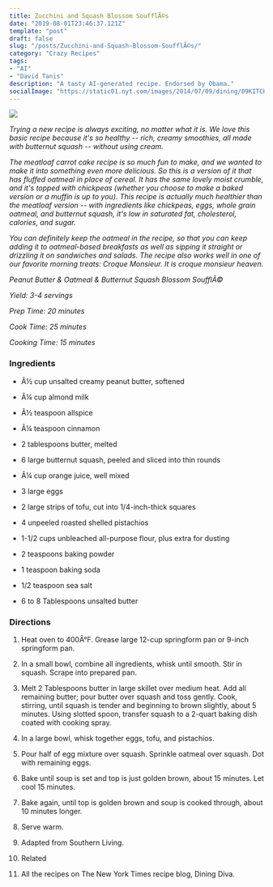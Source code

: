 ```yaml
---
title: Zucchini and Squash Blossom SoufflÃ©s
date: "2019-08-01T23:46:37.121Z"
template: "post"
draft: false
slug: "/posts/Zucchini-and-Squash-Blossom-SoufflÃ©s/"
category: "Crazy Recipes"
tags:
- "AI"
- "David Tanis"
description: "A tasty AI-generated recipe. Endorsed by Obama."
socialImage: "https://static01.nyt.com/images/2014/07/09/dining/09KITCH1/09KITCH1-superJumbo.jpg"
---
```


![](https://static01.nyt.com/images/2014/07/09/dining/09KITCH1/09KITCH1-superJumbo.jpg)

*Trying a new recipe is always exciting, no matter what it is. We love this basic recipe because it's so healthy -- rich, creamy smoothies, all made with butternut squash -- without using cream.*

*The meatloaf carrot cake recipe is so much fun to make, and we wanted to make it into something even more delicious. So this is a version of it that has fluffed oatmeal in place of cereal. It has the same lovely moist crumble, and it's topped with chickpeas (whether you choose to make a baked version or a muffin is up to you). This recipe is actually much healthier than the meatloaf version -- with ingredients like chickpeas, eggs, whole grain oatmeal, and butternut squash, it's low in saturated fat, cholesterol, calories, and sugar.*

*You can definitely keep the oatmeal in the recipe, so that you can keep adding it to oatmeal-based breakfasts as well as sipping it straight or drizzling it on sandwiches and salads. The recipe also works well in one of our favorite morning treats: Croque Monsieur. It is croque monsieur heaven.*

*Peanut Butter & Oatmeal & Butternut Squash Blossom SoufflÃ©*

*Yield: 3-4 servings*

*Prep Time: 20 minutes*

*Cook Time: 25 minutes*

*Cooking Time: 15 minutes*
### Ingredients

 *  Â½ cup unsalted creamy peanut butter, softened

 *  Â¼ cup almond milk

 *  Â½ teaspoon allspice

 *  Â¼ teaspoon cinnamon

 *  2 tablespoons butter, melted

 *  6 large butternut squash, peeled and sliced into thin rounds

 *  Â¼ cup orange juice, well mixed

 *  3 large eggs

 *  2 large strips of tofu, cut into 1/4-inch-thick squares

 *  4 unpeeled roasted shelled pistachios

 *  1-1/2 cups unbleached all-purpose flour, plus extra for dusting

 *  2 teaspoons baking powder

 *  1 teaspoon baking soda

 *  1/2 teaspoon sea salt

 *  6 to 8 Tablespoons unsalted butter
### Directions

1. Heat oven to 400Â°F. Grease large 12-cup springform pan or 9-inch springform pan.

1. In a small bowl, combine all ingredients, whisk until smooth. Stir in squash. Scrape into prepared pan.

1. Melt 2 Tablespoons butter in large skillet over medium heat. Add all remaining butter; pour butter over squash and toss gently. Cook, stirring, until squash is tender and beginning to brown slightly, about 5 minutes. Using slotted spoon, transfer squash to a 2-quart baking dish coated with cooking spray.

1. In a large bowl, whisk together eggs, tofu, and pistachios.

1. Pour half of egg mixture over squash. Sprinkle oatmeal over squash. Dot with remaining eggs.

1. Bake until soup is set and top is just golden brown, about 15 minutes. Let cool 15 minutes.

1. Bake again, until top is golden brown and soup is cooked through, about 10 minutes longer.

1. Serve warm.

1. Adapted from Southern Living.

1. Related

1. All the recipes on The New York Times recipe blog, Dining Diva.

